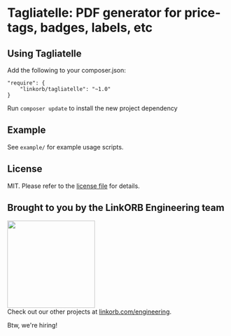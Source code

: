 # Tagliatelle: PDF generator for price-tags, badges, labels, etc

## Using Tagliatelle

Add the following to your composer.json:

    "require": {
        "linkorb/tagliatelle": "~1.0"
    }
   
Run `composer update` to install the new project dependency

## Example

See `example/` for example usage scripts.

## License

MIT. Please refer to the [license file](LICENSE.md) for details.

## Brought to you by the LinkORB Engineering team

<img src="http://www.linkorb.com/d/meta/tier1/images/linkorbengineering-logo.png" width="200px" /><br />
Check out our other projects at [linkorb.com/engineering](http://www.linkorb.com/engineering).

Btw, we're hiring!
